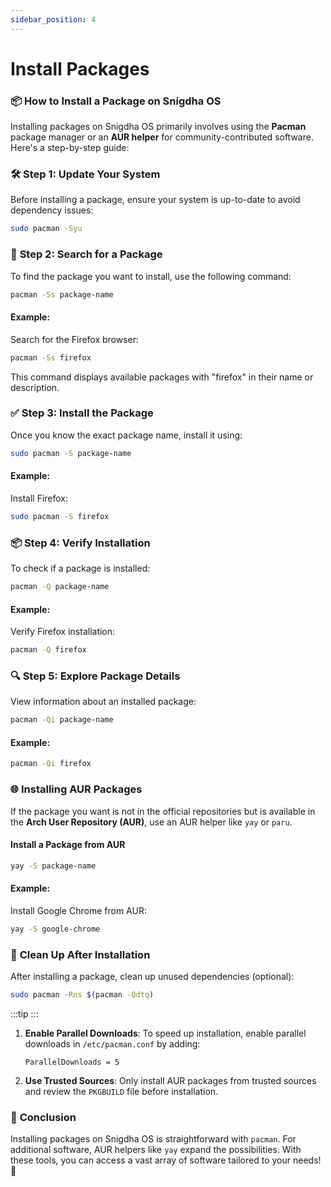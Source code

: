 ```yaml
---
sidebar_position: 4
---
```

# Install Packages

### 📦 **How to Install a Package on Snigdha OS**

Installing packages on Snigdha OS primarily involves using the **Pacman** package manager or an **AUR helper** for community-contributed software. Here's a step-by-step guide:



### 🛠️ **Step 1: Update Your System**
Before installing a package, ensure your system is up-to-date to avoid dependency issues:
```bash
sudo pacman -Syu
```



### 📂 **Step 2: Search for a Package**
To find the package you want to install, use the following command:
```bash
pacman -Ss package-name
```

#### Example:
Search for the Firefox browser:
```bash
pacman -Ss firefox
```
This command displays available packages with "firefox" in their name or description.



### ✅ **Step 3: Install the Package**
Once you know the exact package name, install it using:
```bash
sudo pacman -S package-name
```

#### Example:
Install Firefox:
```bash
sudo pacman -S firefox
```



### 📦 **Step 4: Verify Installation**
To check if a package is installed:
```bash
pacman -Q package-name
```

#### Example:
Verify Firefox installation:
```bash
pacman -Q firefox
```



### 🔍 **Step 5: Explore Package Details**
View information about an installed package:
```bash
pacman -Qi package-name
```

#### Example:
```bash
pacman -Qi firefox
```



### 🌐 **Installing AUR Packages**
If the package you want is not in the official repositories but is available in the **Arch User Repository (AUR)**, use an AUR helper like `yay` or `paru`.

#### Install a Package from AUR
```bash
yay -S package-name
```

#### Example:
Install Google Chrome from AUR:
```bash
yay -S google-chrome
```



### 🧹 **Clean Up After Installation**
After installing a package, clean up unused dependencies (optional):
```bash
sudo pacman -Rns $(pacman -Qdtq)
```


:::tip
:::
1. **Enable Parallel Downloads**: To speed up installation, enable parallel downloads in `/etc/pacman.conf` by adding:
   ```
   ParallelDownloads = 5
   ```
2. **Use Trusted Sources**: Only install AUR packages from trusted sources and review the `PKGBUILD` file before installation.



### 🎉 **Conclusion**
Installing packages on Snigdha OS is straightforward with `pacman`. For additional software, AUR helpers like `yay` expand the possibilities. With these tools, you can access a vast array of software tailored to your needs! 🚀